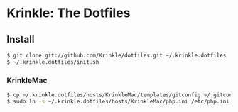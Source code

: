 # Krinkle: The Dotfiles

## Install

```bash
$ git clone git://github.com/Krinkle/dotfiles.git ~/.krinkle.dotfiles
$ ~/.krinkle.dotfiles/init.sh
```

### KrinkleMac
```bash
$ cp ~/.krinkle.dotfiles/hosts/KrinkleMac/templates/gitconfig ~/.gitconfig
$ sudo ln -s ~/.krinkle.dotfiles/hosts/KrinkleMac/php.ini /etc/php.ini
```
